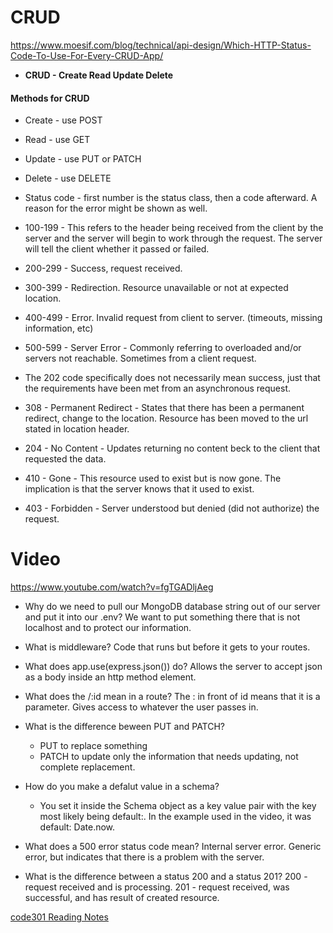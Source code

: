# CRUD

https://www.moesif.com/blog/technical/api-design/Which-HTTP-Status-Code-To-Use-For-Every-CRUD-App/

- **CRUD - Create Read Update Delete**

#### Methods for CRUD

- Create - use POST
- Read - use GET
- Update - use PUT or PATCH
- Delete - use DELETE

- Status code - first number is the status class, then a code afterward. A reason for the error might be shown as well.

- 100-199 - This refers to the header being received from the client by the server and the server will begin to work through the request. The server will tell the client whether it passed or failed.

- 200-299 - Success, request received. 

- 300-399 - Redirection. Resource unavailable or not at expected location. 
- 400-499 - Error. Invalid request from client to server. (timeouts, missing information, etc)

- 500-599 - Server Error - Commonly referring to overloaded and/or servers not reachable. Sometimes from a client request.

- The 202 code specifically does not necessarily mean success, just that the requirements have been met from an asynchronous request.

- 308 - Permanent Redirect - States that there has been a permanent redirect, change to the location. Resource has been moved to the url stated in location header.

- 204 - No Content - Updates returning no content beck to the client that requested the data.

- 410 - Gone - This resource used to exist but is now gone. The implication is that the server knows that it used to exist.

- 403 - Forbidden - Server understood but denied (did not authorize) the request.

# Video 

https://www.youtube.com/watch?v=fgTGADljAeg

- Why do we need to pull our MongoDB database string out of our server and put it into our .env? 
    We want to put something there that is not localhost and to protect our information.

- What is middleware? 
    Code that runs but before it gets to your routes.

- What does app.use(express.json()) do?
    Allows the server to accept json as a body inside an http method element.

- What does the /:id mean in a route?
    The : in front of id means that it is a parameter. Gives access to whatever the user passes in.

- What is the difference beween PUT and PATCH?
    - PUT to replace something
    - PATCH to update only the information that needs updating, not complete replacement.

- How do you make a defalut value in a schema?
    - You set it inside the Schema object as a key value pair with the key most likely being default:. In the example used in the video, it was default: Date.now.

- What does a 500 error status code mean? 
    Internal server error. Generic error, but indicates that there is a problem with the server.

- What is the difference between a status 200 and a status 201?
    200 - request received and is processing. 
    201 - request received, was successful, and has result of created resource.

[code301 Reading Notes](/301/code301Table.md)